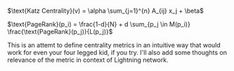 


$\text{Katz Centrality}(v) = \alpha \sum_{j=1}^{n} A_{ij} x_j + \beta$

$\text{PageRank}(p_i) = \frac{1-d}{N} + d \sum_{p_j \in M(p_i)} \frac{\text{PageRank}(p_j)}{L(p_j)}$


This is an attemt to define centrality metrics in an intuitive way that would work for even your four legged kid, if you try. I'll also add some thoughts on relevance of the metric in context of Lightning network.
<!--stackedit_data:
eyJoaXN0b3J5IjpbLTc4NjYyODk2N119
-->